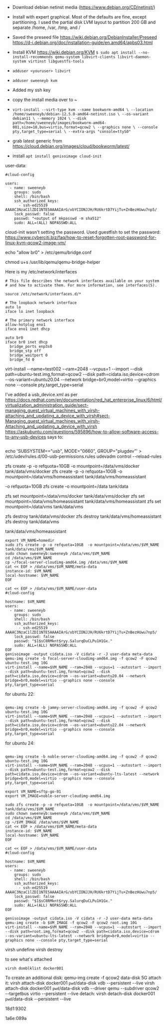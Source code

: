 - Download debian netinst media (https://www.debian.org/CD/netinst/)
- Install with expert graphical.  Most of the defaults are fine, except partitioning.  I used the partial disk LVM layout to partition 200 GB and separate /home, /var, /tmp, and /

 - Saved the preseed file https://wiki.debian.org/DebianInstaller/Preseed https://d-i.debian.org/doc/installation-guide/en.amd64/apbs03.html
 - Install KVM https://wiki.debian.org/KVM `$ sudo apt install --no-install-recommends qemu-system libvirt-clients libvirt-daemon-system virtinst libguestfs-tools` 
 - `adduser <youruser> libvirt`
 - `adduser sweeneyb kvm`
 - Added my ssh key


- copy the install media over to ~
- `virt-install --virt-type kvm --name bookworm-amd64 \
--location /home/sweeneyb/debian-12.5.0-amd64-netinst.iso \
--os-variant debian11 \
--memory 1024 \
--disk path=/home/sweeneyb/images/bookworm-amd64-001,size=10,bus=virtio,format=qcow2 \
--graphics none \
--console pty,target_type=serial \
--extra-args "console=ttyS0"`

- grab latest generic from https://cloud.debian.org/images/cloud/bookworm/latest/

- install `apt install genisoimage cloud-init`

user-data:
```
#cloud-config

users:
  - name: sweeneyb
    groups: sudo
    shell: /bin/bash
    ssh_authorized_keys:
      - ssh-ed25519 AAAAC3NzaC1lZDI1NTE5AAAAIArG/xbYCIDNJJH/RU6krtD7YijTu+ZnBezHUwu7np5/
    lock_passwd: false
    passwd: "<output of mkpasswd -m sha512"
    sudo: ALL=(ALL) NOPASSWD:ALL
```



cloud-init wasn't setting the password.  Used guestfish to set the password:
https://www.cyberciti.biz/faq/how-to-reset-forgotten-root-password-for-linux-kvm-qcow2-image-vm/

echo "allow br0" > /etc/qemu/bridge.conf


chmod u+s /usr/lib/qemu/qemu-bridge-helper

Here is my /etc/network/interfaces
```
# This file describes the network interfaces available on your system
# and how to activate them. For more information, see interfaces(5).

source /etc/network/interfaces.d/*

# The loopback network interface
auto lo
iface lo inet loopback

# The primary network interface
allow-hotplug eno1
iface eno1 inet dhcp

auto br0
iface br0 inet dhcp
  bridge_ports enp3s0
  bridge_stp off
  bridge_waitport 0
  bridge_fd 0
```



virt-install --name=test002 --ram=2048 --vcpus=1 --import --disk path=ubuntu-test.img,format=qcow2 --disk path=cidata.iso,device=cdrom --os-variant=ubuntu20.04 --network bridge=br0,model=virtio --graphics none --console pty,target_type=serial

I've added a usb_device.xml as per 
https://docs.redhat.com/en/documentation/red_hat_enterprise_linux/6/html/virtualization_administration_guide/sect-managing_guest_virtual_machines_with_virsh-attaching_and_updating_a_device_with_virsh#sect-Managing_guest_virtual_machines_with_virsh-Attaching_and_updating_a_device_with_virsh
https://askubuntu.com/questions/595896/how-to-allow-software-access-to-any-usb-devices
says to:
```
```
echo 'SUBSYSTEM\=\="usb", MODE="0660", GROUP="plugdev"' > /etc/udev/rules.d/00-usb-permissions.rules
udevadm control --reload-rules


zfs create -p -o refquota=10GB  -o mountpoint=/data/vms/docker tank/data/vms/docker
zfs create -p -o refquota=10GB  -o mountpoint=/data/vms/homeassistant tank/data/vms/homeassistant


-o refquota=10GB
zfs create -o mountpoint=/data tank/data



zfs set mountpoint=/data/vms/docker tank/data/vms/docker
zfs set mountpoint=/data/vms/homeassistant tank/data/vms/homeassistant
zfs set mountpoint=/data/vms tank/data/vms


zfs destroy tank/data/vms/docker
zfs destroy tank/data/vms/homeassistant
zfs destroy tank/data/vms

tank/data/vms/homeassistant

```
export VM_NAME=homedir
sudo zfs create -p -o refquota=10GB  -o mountpoint=/data/vms/$VM_NAME tank/data/vms/$VM_NAME
sudo chown sweeneyb:sweeneyb /data/vms/$VM_NAME
cd /data/vms/$VM_NAME
cp ~/focal-server-cloudimg-amd64.img /data/vms/$VM_NAME
cat << EOF > /data/vms/$VM_NAME/meta-data
instance-id: $VM_NAME
local-hostname: $VM_NAME
EOF 

cat << EOF > /data/vms/$VM_NAME/user-data
#cloud-config

hostname: $VM_NAME
users:
  - name: sweeneyb
    groups: sudo
    shell: /bin/bash
    ssh_authorized_keys:
      - ssh-ed25519 AAAAC3NzaC1lZDI1NTE5AAAAIArG/xbYCIDNJJH/RU6krtD7YijTu+ZnBezHUwu7np5/
    lock_passwd: false
    passwd: "$1$sC8RMknt$ryy.SalurqDuCLPu1H1Gx."
    sudo: ALL=(ALL) NOPASSWD:ALL
EOF
genisoimage -output cidata.iso -V cidata -r -J user-data meta-data
qemu-img create -b focal-server-cloudimg-amd64.img -f qcow2 -F qcow2 ubuntu-test.img 10G
virt-install --name=$VM_NAME --ram=2048 --vcpus=1 --autostart --import --disk path=ubuntu-test.img,format=qcow2 --disk path=cidata.iso,device=cdrom --os-variant=ubuntu20.04 --network bridge=br0,model=virtio --graphics none --console pty,target_type=serial
```

for ubuntu 22:
```

qemu-img create -b jammy-server-cloudimg-amd64.img -f qcow2 -F qcow2 ubuntu-test.img 10G
virt-install --name=$VM_NAME --ram=2048 --vcpus=1 --autostart --import --disk path=ubuntu-test.img,format=qcow2 --disk path=cidata.iso,device=cdrom --os-variant=ubuntu22.04 --network bridge=br0,model=virtio --graphics none --console pty,target_type=serial
```

for ubuntu 24:
```

qemu-img create -b noble-server-cloudimg-amd64.img -f qcow2 -F qcow2 ubuntu-test.img 10G
virt-install --name=$VM_NAME --ram=2048 --vcpus=1 --autostart --import --disk path=ubuntu-test.img,format=qcow2 --disk path=cidata.iso,device=cdrom --os-variant=ubuntu-lts-latest --network bridge=br0,model=virtio --graphics none --console pty,target_type=serial
```


```
export VM_NAME=sftp-go-01
export VM_IMAGE=noble-server-cloudimg-amd64.img

sudo zfs create -p -o refquota=10GB  -o mountpoint=/data/vms/$VM_NAME tank/data/vms/$VM_NAME
sudo chown sweeneyb:sweeneyb /data/vms/$VM_NAME
cd /data/vms/$VM_NAME
cp ~/$VM_IMAGE /data/vms/$VM_NAME
cat << EOF > /data/vms/$VM_NAME/meta-data
instance-id: $VM_NAME
local-hostname: $VM_NAME
EOF 

cat << EOF > /data/vms/$VM_NAME/user-data
#cloud-config

hostname: $VM_NAME
users:
  - name: sweeneyb
    groups: sudo
    shell: /bin/bash
    ssh_authorized_keys:
      - ssh-ed25519 AAAAC3NzaC1lZDI1NTE5AAAAIArG/xbYCIDNJJH/RU6krtD7YijTu+ZnBezHUwu7np5/
    lock_passwd: false
    passwd: "$1$sC8RMknt$ryy.SalurqDuCLPu1H1Gx."
    sudo: ALL=(ALL) NOPASSWD:ALL
EOF

genisoimage -output cidata.iso -V cidata -r -J user-data meta-data
qemu-img create -b $VM_IMAGE -f qcow2 -F qcow2 root.img 10G
virt-install --name=$VM_NAME --ram=2048 --vcpus=1 --autostart --import --disk path=root.img,format=qcow2 --disk path=cidata.iso,device=cdrom --os-variant=ubuntu-lts-latest --network bridge=br0,model=virtio --graphics none --console pty,target_type=serial
```

virsh undefine
virsh destroy

to see what's attached
```
virsh domblklist docker001
```

To create an additional disk:
qemu-img create -f qcow2 data-disk 5G
attach it:
virsh attach-disk docker001 `pwd`/data-disk vdb --persistent --live
virsh attach-disk docker001 `pwd`/data-disk vdb --driver qemu --subdriver qcow2 --targetbus virtio --persistent --live
detach:
virsh detach-disk docker001 `pwd`/data-disk --persistent --live


18d1:9302

1a6e:089a